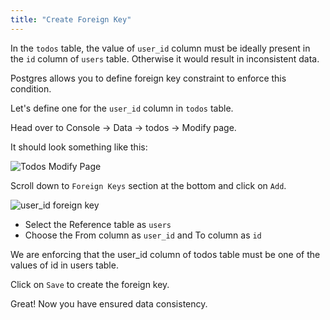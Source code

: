 ```yaml
---
title: "Create Foreign Key"
---
```


In the `todos` table, the value of `user_id` column must be ideally present in the `id` column of `users` table. Otherwise it would result in inconsistent data.

Postgres allows you to define foreign key constraint to enforce this condition.

Let's define one for the `user_id` column in `todos` table.

Head over to Console -> Data -> todos -> Modify page.

It should look something like this:

![Todos Modify Page](https://graphql-engine-cdn.hasura.io/graphql-engine-cdn.hasura.io/learn-hasura/assets/graphql-hasura/todos-modify-page.png)

Scroll down to `Foreign Keys` section at the bottom and click on `Add`.

![user_id foreign key](https://graphql-engine-cdn.hasura.io/graphql-engine-cdn.hasura.io/learn-hasura/assets/graphql-hasura/user-id-foreign-key.png)

- Select the Reference table as `users`
- Choose the From column as `user_id` and To column as `id`

We are enforcing that the user_id column of todos table must be one of the values of id in users table.

Click on `Save` to create the foreign key.

Great! Now you have ensured data consistency.
